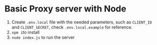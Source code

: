# Basic Proxy server with Node

1. Create `.env.local` file with the needed parameters, such as `CLIENT_ID` and `CLIENT_SECRET`, check `.env.local.example` for reference.
2. `npm i`to install
3. `node index.js` to run the server
